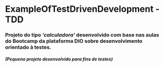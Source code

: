 # ExampleOfTestDrivenDevelopment - TDD
### Projeto do tipo <i>'calculadora'</i> desenvolvido com base nas aulas do Bootcamp da plataforma DIO sobre desenvolvimento orientado à testes.
##### (Pequeno projeto desenvolvido para fins de testes)
